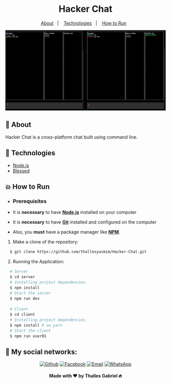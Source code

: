 <h1 align="center">
    <br>Hacker Chat<br/>
</h1>


<p align="center">
  <a href="#bookmark">About</a>&nbsp;&nbsp;&nbsp;|&nbsp;&nbsp;&nbsp;
  <a href="#rocket">Technologies</a>&nbsp;&nbsp;&nbsp;|&nbsp;&nbsp;&nbsp;
  <a href="#boom">How to Run</a>&nbsp;&nbsp;&nbsp;
</p>

<p align="center">
  <img alt="project design" src="./.github/hacker_chat.PNG" />
<p>

## :bookmark: About

Hacker Chat is a cross-platform chat built using command line.

## :rocket: Technologies

-  [Node.js](https://nodejs.org/en/)
-  [Blessed](https://www.npmjs.com/package/blessed)

## :boom: How to Run

- ### **Prerequisites**

 - It is **necessary** to have **[Node.js](https://nodejs.org/en/)** installed on your computer
 - It is **necessary** to have **[Git](https://git-scm.com/)** installed and configured on the computer
 - Also, you **must** have a package manager like **[NPM](https://www.npmjs.com/)**.

1. Make a clone of the repository:

```sh
  $ git clone https://github.com/thallesyasmim/Hacker-Chat.git
```

2. Running the Application:

```sh
  # Server
  $ cd server
  # Installing project dependencies.
  $ npm install 
  # Start the server
  $ npm run dev 

  # Client
  $ cd client
  # Installing project dependencies.
  $ npm install # ou yarn 
  # Start the client
  $ npm run user01 
```

<h2>📱 My social networks:</h2>

<p align="center">
   <a href="https://bit.ly/thalles-github" target="_blank" >
    <img alt="Github" src="https://img.shields.io/badge/Github--%23F8952D?style=social&logo=github"></a>
    
      
  <a href="https://bit.ly/thalles-facebook" target="_blank" >
    <img alt="Facebook" src="https://img.shields.io/badge/Facebook--%23F8952D?style=social&logo=facebook"></a>
    
    
  <a href="mailto:ithallesgabriel1307@gmail.com" target="_blank" >
    <img alt="Email" src="https://img.shields.io/badge/Email--%23F8952D?style=social&logo=gmail"></a> 
  
  <a href="https://bit.ly/thalles-whatsapp" target="_blank" >
    <img alt="WhatsApp" src="https://img.shields.io/badge/Whatsapp--%23F8952D?style=social&logo=whatsapp"></a>
 </p>


<h4 align="center">Made with ❤ by Thalles Gabriel 🔥</h4>

